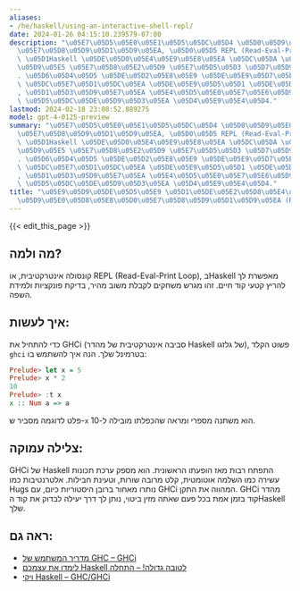 ```yaml
---
aliases:
- /he/haskell/using-an-interactive-shell-repl/
date: 2024-01-26 04:15:10.239579-07:00
description: "\u05E7\u05D5\u05E0\u05E1\u05D5\u05DC\u05D4 \u05D0\u05D9\u05E0\u05D8\u05E8\
  \u05E7\u05D8\u05D9\u05D1\u05D9\u05EA, \u05D0\u05D5 REPL (Read-Eval-Print Loop),\
  \ \u05D1Haskell \u05DE\u05D0\u05E4\u05E9\u05E8\u05EA \u05DC\u05DA \u05DC\u05D4\u05E8\
  \u05D9\u05E5 \u05E7\u05D8\u05E2\u05D9 \u05E7\u05D5\u05D3 \u05D7\u05D9\u05D9\u05DD\
  . \u05D6\u05D4\u05D5 \u05DE\u05D2\u05E8\u05E9 \u05DE\u05E9\u05D7\u05E7\u05D9\u05DD\
  \ \u05DC\u05E7\u05D1\u05DC\u05EA \u05DE\u05E9\u05D5\u05D1 \u05DE\u05D4\u05D9\u05E8\
  , \u05D1\u05D3\u05D9\u05E7\u05EA \u05E4\u05D5\u05E0\u05E7\u05E6\u05D9\u05D5\u05EA\
  \ \u05D5\u05DC\u05DE\u05D9\u05D3\u05EA \u05D4\u05E9\u05E4\u05D4."
lastmod: 2024-02-18 23:08:52.889275
model: gpt-4-0125-preview
summary: "\u05E7\u05D5\u05E0\u05E1\u05D5\u05DC\u05D4 \u05D0\u05D9\u05E0\u05D8\u05E8\
  \u05E7\u05D8\u05D9\u05D1\u05D9\u05EA, \u05D0\u05D5 REPL (Read-Eval-Print Loop),\
  \ \u05D1Haskell \u05DE\u05D0\u05E4\u05E9\u05E8\u05EA \u05DC\u05DA \u05DC\u05D4\u05E8\
  \u05D9\u05E5 \u05E7\u05D8\u05E2\u05D9 \u05E7\u05D5\u05D3 \u05D7\u05D9\u05D9\u05DD\
  . \u05D6\u05D4\u05D5 \u05DE\u05D2\u05E8\u05E9 \u05DE\u05E9\u05D7\u05E7\u05D9\u05DD\
  \ \u05DC\u05E7\u05D1\u05DC\u05EA \u05DE\u05E9\u05D5\u05D1 \u05DE\u05D4\u05D9\u05E8\
  , \u05D1\u05D3\u05D9\u05E7\u05EA \u05E4\u05D5\u05E0\u05E7\u05E6\u05D9\u05D5\u05EA\
  \ \u05D5\u05DC\u05DE\u05D9\u05D3\u05EA \u05D4\u05E9\u05E4\u05D4."
title: "\u05E9\u05D9\u05DE\u05D5\u05E9 \u05D1\u05DE\u05E2\u05D8\u05E4\u05EA \u05D0\
  \u05D9\u05E0\u05D8\u05E8\u05D0\u05E7\u05D8\u05D9\u05D1\u05D9\u05EA (REPL)"
---
```


{{< edit_this_page >}}

## מה ולמה?
קונסולה אינטרקטיבית, או REPL (Read-Eval-Print Loop), בHaskell מאפשרת לך להריץ קטעי קוד חיים. זהו מגרש משחקים לקבלת משוב מהיר, בדיקת פונקציות ולמידת השפה.

## איך לעשות:
כדי להתחיל את GHCi (סביבה אינטרקטיבית של מהדר Haskell של גלזגו), פשוט הקלד `ghci` בטרמינל שלך. הנה איך להשתמש בו:

```Haskell
Prelude> let x = 5
Prelude> x * 2
10
Prelude> :t x
x :: Num a => a
```

פלט לדוגמה מסביר ש-`x` הוא משתנה מספרי ומראה שהכפלתו מובילה ל-10.

## צלילה עמוקה:
GHCi של Haskell התפתח רבות מאז הופעתו הראשונית. הוא מספק ערכת תכונות עשירה כמו השלמה אוטומטית, קלט מרובה שורות, וטעינת חבילות. אלטרנטיבות כמו Hugs נותרו מאחור ברובן היסטוריות כיום, עם GHCi המהווה את התקן. GHCi מהדר קוד בזמן אמת בכל פעם שאתה מזין ביטוי, נותן לך דרך יעילה לבדוק את קוד הHaskell שלך.

## ראה גם:
- [מדריך המשתמש של GHC – GHCi](https://downloads.haskell.org/ghc/latest/docs/html/users_guide/ghci.html)
- [לימדו את עצמכם Haskell לטובה גדולה! – התחלה](http://learnyouahaskell.com/starting-out#hello-world)
- [ויקי Haskell – GHC/GHCi](https://wiki.haskell.org/GHC/GHCi)
